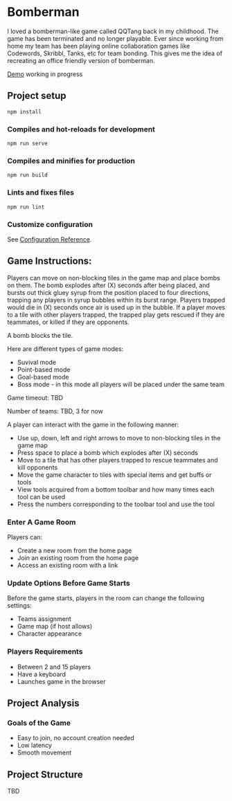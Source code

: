 # Bomberman

I loved a bomberman-like game called QQTang back in my childhood. The game has been terminated and no longer playable. Ever since working from home my team has been playing online collaboration games like Codewords, Skribbl, Tanks, etc for team bonding. This gives me the idea of recreating an office friendly version of bomberman.

[Demo](https://game-of-bombs.herokuapp.com/) working in progress

## Project setup
```
npm install
```

### Compiles and hot-reloads for development
```
npm run serve
```

### Compiles and minifies for production
```
npm run build
```

### Lints and fixes files
```
npm run lint
```

### Customize configuration
See [Configuration Reference](https://cli.vuejs.org/config/).

## Game Instructions:

Players can move on non-blocking tiles in the game map and place bombs on them. The bomb explodes after (X) seconds after being placed, and bursts out thick gluey syrup from the position placed to four directions, trapping any players in syrup bubbles within its burst range. Players trapped would die in (X) seconds once air is used up in the bubble. If a player moves to a tile with other players trapped, the trapped play gets rescued if they are teammates, or killed if they are opponents.

A bomb blocks the tile.

Here are different types of game modes:
- Suvival mode
- Point-based mode
- Goal-based mode
- Boss mode - in this mode all players will be placed under the same team

Game timeout: TBD

Number of teams: TBD, 3 for now 

A player can interact with the game in the following manner:
- Use up, down, left and right arrows to move to non-blocking tiles in the game map
- Press space to place a bomb which explodes after (X) seconds
- Move to a tile that has other players trapped to rescue teammates and kill opponents 
- Move the game character to tiles with special items and get buffs or tools
- View tools acquired from a bottom toolbar and how many times each tool can be used
- Press the numbers corresponding to the toolbar tool and use the tool

### Enter A Game Room

Players can:
- Create a new room from the home page
- Join an existing room from the home page
- Access an existing room with a link

### Update Options Before Game Starts

Before the game starts, players in the room can change the following settings: 
- Teams assignment
- Game map (if host allows)
- Character appearance 

### Players Requirements
- Between 2 and 15 players
- Have a keyboard
- Launches game in the browser

## Project Analysis

### Goals of the Game 
- Easy to join, no account creation needed
- Low latency
- Smooth movement

## Project Structure

TBD